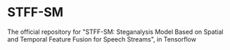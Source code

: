 # STFF-SM
The official repository for "STFF-SM: Steganalysis Model Based on Spatial and Temporal Feature Fusion for Speech Streams", in Tensorflow
